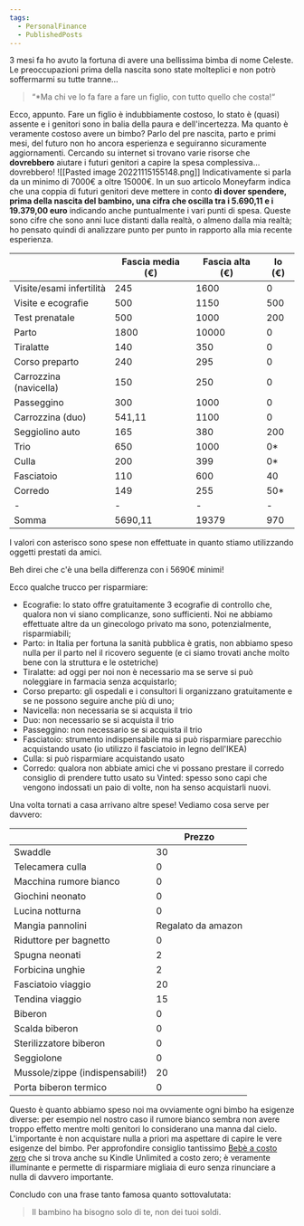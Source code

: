 ```yaml
---
tags:
  - PersonalFinance
  - PublishedPosts
---
```

3 mesi fa ho avuto la fortuna di avere una bellissima bimba di nome Celeste.
Le preoccupazioni prima della nascita sono state molteplici e non potrò soffermarmi su tutte tranne…

> “*Ma chi ve lo fa fare a fare un figlio, con tutto quello che costa!“

Ecco, appunto.
Fare un figlio è indubbiamente costoso, lo stato è (quasi) assente e i genitori sono in balia della paura e dell'incertezza.
Ma quanto è veramente costoso avere un bimbo?
Parlo del pre nascita, parto e primi mesi, del futuro non ho ancora esperienza e seguiranno sicuramente aggiornamenti.
Cercando su internet si trovano varie risorse che **dovrebbero** aiutare i futuri genitori a capire la spesa complessiva… dovrebbero!
![[Pasted image 20221115155148.png]]
Indicativamente si parla da un minimo di 7000€ a oltre 15000€.
In un suo articolo Moneyfarm indica che una coppia di futuri genitori deve mettere in conto **di dover spendere, prima della nascita del bambino, una cifra che oscilla tra i 5.690,11 e i  19.379,00 euro** indicando anche puntualmente i vari punti di spesa.
Queste sono cifre che sono anni luce distanti dalla realtà, o almeno dalla mia realtà; ho pensato quindi di analizzare punto per punto in rapporto alla mia recente esperienza.

|                          | Fascia media (€) | Fascia alta (€) | Io (€) |
| ------------------------ | ---------------- | --------------- | ------ |
| Visite/esami infertilità | 245              | 1600            | 0      |
| Visite e ecografie       | 500              | 1150            | 500    |
| Test prenatale           | 500              | 1000            | 200    |
| Parto                    | 1800             | 10000           | 0      |
| Tiralatte                | 140              | 350             | 0      |
| Corso preparto           | 240              | 295             | 0      |
| Carrozzina (navicella)   | 150              | 250             | 0      |
| Passeggino               | 300              | 1000            | 0      |
| Carrozzina (duo)         | 541,11           | 1100            | 0      |
| Seggiolino auto          | 165              | 380             | 200    |
| Trio                     | 650              | 1000            | 0*     |
| Culla                    | 200              | 399             | 0*     |
| Fasciatoio               | 110              | 600             | 40     |
| Corredo                  | 149              | 255             | 50*    |
| -                        | -                | -               | -      |
| Somma                    | 5690,11          | 19379           | 970    |                         |                  |                 |        |

I valori con asterisco sono spese non effettuate in quanto stiamo utilizzando oggetti prestati da amici.

Beh direi che c'è una bella differenza con i 5690€ minimi!

Ecco qualche trucco per risparmiare:
* Ecografie: lo stato offre gratuitamente 3 ecografie di controllo che, qualora non vi siano complicanze, sono sufficienti. Noi ne abbiamo effettuate altre da un ginecologo privato ma sono, potenzialmente, risparmiabili;
* Parto: in Italia per fortuna la sanità pubblica è gratis, non abbiamo speso nulla per il parto nel il ricovero seguente (e ci siamo trovati anche molto bene con la struttura e le ostetriche)
* Tiralatte: ad oggi per noi non è necessario ma se serve si può noleggiare in farmacia senza acquistarlo;
* Corso preparto: gli ospedali e i consultori li organizzano gratuitamente e se ne possono seguire anche più di uno;
* Navicella: non necessaria se si acquista il trio
* Duo: non necessario se si acquista il trio
* Passeggino: non necessario se si acquista il trio
* Fasciatoio: strumento indispensabile ma si può risparmiare parecchio acquistando usato (io utilizzo il fasciatoio in legno dell'IKEA)
* Culla: si può risparmiare acquistando usato
* Corredo: qualora non abbiate amici che vi possano prestare il corredo consiglio di prendere tutto usato su Vinted: spesso sono capi che vengono indossati un paio di volte, non ha senso acquistarli nuovi.

Una volta tornati a casa arrivano altre spese! Vediamo cosa serve per davvero:

|                                 | Prezzo             |
| ------------------------------- | ------------------ |
| Swaddle                         | 30                 |
| Telecamera culla                | 0                  |
| Macchina rumore bianco          | 0                  |
| Giochini neonato                | 0                  |
| Lucina notturna                 | 0                  |
| Mangia pannolini                | Regalato da amazon |
| Riduttore per bagnetto          | 0                  |
| Spugna neonati                  | 2                  |
| Forbicina unghie                | 2                  |
| Fasciatoio viaggio              | 20                 |
| Tendina viaggio                 | 15                 |
| Biberon                         | 0                  |
| Scalda biberon                  | 0                  |
| Sterilizzatore biberon          | 0                  |
| Seggiolone                      | 0                  |
| Mussole/zippe (indispensabili!) | 20                 |
| Porta biberon termico           | 0                  |

Questo è quanto abbiamo speso noi ma ovviamente ogni bimbo ha esigenze diverse: per esempio nel nostro caso il rumore bianco sembra non avere troppo effetto mentre molti genitori lo considerano una manna dal cielo.
L'importante è non acquistare nulla a priori ma aspettare di capire le vere esigenze del bimbo.
Per approfondire consiglio tantissimo [Bebè a costo zero](https://www.amazon.it/Beb%C3%A8-costo-zero-bambino-naturale-ebook/dp/B0062MNB5G) che si trova anche su Kindle Unlimited a costo zero; è veramente illuminante e permette di risparmiare migliaia di euro senza rinunciare a nulla di davvero importante.

Concludo con una frase tanto famosa quanto sottovalutata:
> Il bambino ha bisogno solo di te, non dei tuoi soldi.

